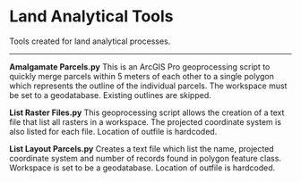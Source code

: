 # Land Analytical Tools
Tools created for land analytical processes. 

***

**Amalgamate Parcels.py**
This is an ArcGIS Pro geoprocessing script to quickly merge parcels within 5 meters of each other to a single polygon which represents the outline of the individual parcels. The workspace must be set to a geodatabase. Existing outlines are skipped. 

**List Raster Files.py**
This geoprocessing script allows the creation of a text file that list all rasters in a workspace. The projected coordinate system is also listed for each file. Location of outfile is hardcoded.

**List Layout Parcels.py**
Creates a text file which list the name, projected coordinate system and number of records found in polygon feature class. Workspace is set to be a geodatabase. Location of outfile is hardcoded.
